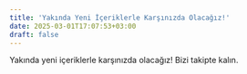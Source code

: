 ```yaml
---
title: 'Yakında Yeni İçeriklerle Karşınızda Olacağız!'
date: 2025-03-01T17:07:53+03:00
draft: false
---
```


Yakında yeni içeriklerle karşınızda olacağız! Bizi takipte kalın.
